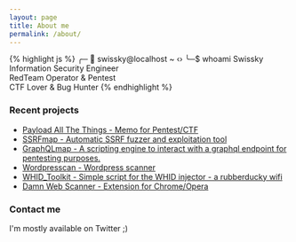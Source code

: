 ```yaml
---
layout: page
title: About me
permalink: /about/
---
```


{% highlight js %}
╭─ 👻 swissky@localhost ~ ‹›
╰─$ whoami
Swissky  
Information Security Engineer  
RedTeam Operator & Pentest    
CTF Lover & Bug Hunter
{% endhighlight %}


### Recent projects
 - [Payload All The Things - Memo for Pentest/CTF](https://github.com/swisskyrepo/PayloadsAllTheThings)
 - [SSRFmap - Automatic SSRF fuzzer and exploitation tool](https://github.com/swisskyrepo/SSRFmap)
 - [GraphQLmap - A scripting engine to interact with a graphql endpoint for pentesting purposes.](https://github.com/swisskyrepo/GraphQLmap)
 - [Wordpresscan - Wordpress scanner](https://github.com/swisskyrepo/Wordpresscan)
 - [WHID_Toolkit - Simple script for the WHID injector - a rubberducky wifi](https://github.com/swisskyrepo/WHID_Toolkit)
 - [Damn Web Scanner - Extension for Chrome/Opera](https://github.com/swisskyrepo/DamnWebScanner)

### Contact me

I'm mostly available on Twitter ;)
